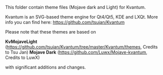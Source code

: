 This folder contain theme files (Mojave dark and Light) for Kvantum.

Kvantum is an SVG-based theme engine for Qt4/Qt5, KDE and LXQt. More info you can find here: https://github.com/tsujan/Kvantum


Please note that these themes are based on 

**KvMojaveLight** (https://github.com/tsujan/Kvantum/tree/master/Kvantum/themes, Credits to Tsu Jan)
**Mojave Dark** (https://github.com/Luwx/Mojave-kvantum, Credits to LuwX)

with significant additions and changes.
